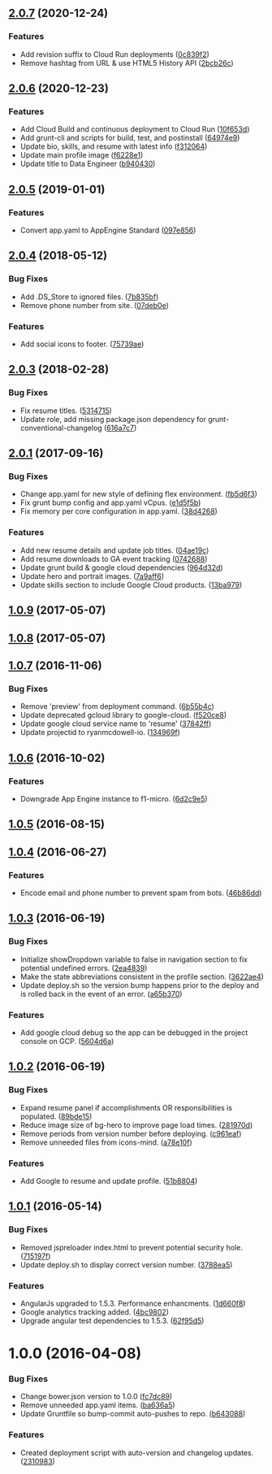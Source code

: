 <a name="2.0.7"></a>
## [2.0.7](https://github.com/ryanmcdowell/resume/compare/v2.0.6...v2.0.7) (2020-12-24)


### Features

* Add revision suffix to Cloud Run deployments ([0c839f2](https://github.com/ryanmcdowell/resume/commit/0c839f2))
* Remove hashtag from URL & use HTML5 History API ([2bcb26c](https://github.com/ryanmcdowell/resume/commit/2bcb26c))



<a name="2.0.6"></a>
## [2.0.6](https://github.com/ryanmcdowell/resume/compare/v2.0.5...v2.0.6) (2020-12-23)


### Features

* Add Cloud Build and continuous deployment to Cloud Run ([10f653d](https://github.com/ryanmcdowell/resume/commit/10f653d))
* Add grunt-cli and scripts for build, test, and postinstall ([64974e9](https://github.com/ryanmcdowell/resume/commit/64974e9))
* Update bio, skills, and resume with latest info ([f312064](https://github.com/ryanmcdowell/resume/commit/f312064))
* Update main profile image ([f6228e1](https://github.com/ryanmcdowell/resume/commit/f6228e1))
* Update title to Data Engineer ([b940430](https://github.com/ryanmcdowell/resume/commit/b940430))



<a name="2.0.5"></a>
## [2.0.5](https://github.com/ryanmcdowell/resume/compare/v2.0.4...v2.0.5) (2019-01-01)


### Features

* Convert app.yaml to AppEngine Standard ([097e856](https://github.com/ryanmcdowell/resume/commit/097e856))



<a name="2.0.4"></a>
## [2.0.4](https://github.com/ryanmcdowell/resume/compare/v2.0.3...v2.0.4) (2018-05-12)


### Bug Fixes

* Add .DS_Store to ignored files. ([7b835bf](https://github.com/ryanmcdowell/resume/commit/7b835bf))
* Remove phone number from site. ([07deb0e](https://github.com/ryanmcdowell/resume/commit/07deb0e))


### Features

* Add social icons to footer. ([75739ae](https://github.com/ryanmcdowell/resume/commit/75739ae))



<a name="2.0.3"></a>
## [2.0.3](https://github.com/ryanmcdowell/resume/compare/v2.0.2...v2.0.3) (2018-02-28)


### Bug Fixes

* Fix resume titles. ([5314715](https://github.com/ryanmcdowell/resume/commit/5314715))
* Update role, add missing package.json dependency for grunt-conventional-changelog ([616a7c7](https://github.com/ryanmcdowell/resume/commit/616a7c7))



<a name="2.0.1"></a>
## [2.0.1](https://github.com/ryanmcdowell/resume/compare/v1.0.9...v2.0.1) (2017-09-16)


### Bug Fixes

* Change app.yaml for new style of defining flex environment. ([fb5d6f3](https://github.com/ryanmcdowell/resume/commit/fb5d6f3))
* Fix grunt bump config and app.yaml vCpus. ([e1d5f5b](https://github.com/ryanmcdowell/resume/commit/e1d5f5b))
* Fix memory per core configuration in app.yaml. ([38d4268](https://github.com/ryanmcdowell/resume/commit/38d4268))


### Features

* Add new resume details and update job titles. ([04ae19c](https://github.com/ryanmcdowell/resume/commit/04ae19c))
* Add resume downloads to GA event tracking ([0742688](https://github.com/ryanmcdowell/resume/commit/0742688))
* Update grunt build & google cloud dependencies ([964d32d](https://github.com/ryanmcdowell/resume/commit/964d32d))
* Update hero and portrait images. ([7a9aff6](https://github.com/ryanmcdowell/resume/commit/7a9aff6))
* Update skills section to include Google Cloud products. ([13ba979](https://github.com/ryanmcdowell/resume/commit/13ba979))



<a name="1.0.9"></a>
## [1.0.9](https://github.com/ryanmcdowell/resume/compare/v1.0.8...v1.0.9) (2017-05-07)



<a name="1.0.8"></a>
## [1.0.8](https://github.com/ryanmcdowell/resume/compare/v1.0.7...v1.0.8) (2017-05-07)



<a name="1.0.7"></a>
## [1.0.7](https://github.com/ryanmcdowell/resume/compare/v1.0.6...v1.0.7) (2016-11-06)


### Bug Fixes

* Remove 'preview' from deployment command. ([6b55b4c](https://github.com/ryanmcdowell/resume/commit/6b55b4c))
* Update deprecated gcloud library to google-cloud. ([f520ce8](https://github.com/ryanmcdowell/resume/commit/f520ce8))
* Update google cloud service name to 'resume' ([37842ff](https://github.com/ryanmcdowell/resume/commit/37842ff))
* Update projectid to ryanmcdowell-io. ([134969f](https://github.com/ryanmcdowell/resume/commit/134969f))



<a name="1.0.6"></a>
## [1.0.6](https://github.com/ryanmcdowell/resume/compare/v1.0.5...v1.0.6) (2016-10-02)


### Features

* Downgrade App Engine instance to f1-micro. ([6d2c9e5](https://github.com/ryanmcdowell/resume/commit/6d2c9e5))



<a name="1.0.5"></a>
## [1.0.5](https://github.com/ryanmcdowell/resume/compare/v1.0.4...v1.0.5) (2016-08-15)



<a name="1.0.4"></a>
## [1.0.4](https://github.com/ryanmcdowell/resume/compare/v1.0.3...v1.0.4) (2016-06-27)


### Features

* Encode email and phone number to prevent spam from bots. ([46b86dd](https://github.com/ryanmcdowell/resume/commit/46b86dd))



<a name="1.0.3"></a>
## [1.0.3](https://github.com/ryanmcdowell/resume/compare/v1.0.2...v1.0.3) (2016-06-19)


### Bug Fixes

* Initialize showDropdown variable to false in navigation section to fix potential undefined errors. ([2ea4839](https://github.com/ryanmcdowell/resume/commit/2ea4839))
* Make the state abbreviations consistent in the profile section. ([3622ae4](https://github.com/ryanmcdowell/resume/commit/3622ae4))
* Update deploy.sh so the version bump happens prior to the deploy and is rolled back in the event of an error. ([a65b370](https://github.com/ryanmcdowell/resume/commit/a65b370))


### Features

* Add google cloud debug so the app can be debugged in the project console on GCP. ([5604d6a](https://github.com/ryanmcdowell/resume/commit/5604d6a))



<a name="1.0.2"></a>
## [1.0.2](https://github.com/ryanmcdowell/resume/compare/v1.0.1...v1.0.2) (2016-06-19)


### Bug Fixes

* Expand resume panel if accomplishments OR responsibilities is populated. ([89bde15](https://github.com/ryanmcdowell/resume/commit/89bde15))
* Reduce image size of bg-hero to improve page load times. ([281970d](https://github.com/ryanmcdowell/resume/commit/281970d))
* Remove periods from version number before deploying. ([c961eaf](https://github.com/ryanmcdowell/resume/commit/c961eaf))
* Remove unneeded files from icons-mind. ([a78e10f](https://github.com/ryanmcdowell/resume/commit/a78e10f))


### Features

* Add Google to resume and update profile. ([51b8804](https://github.com/ryanmcdowell/resume/commit/51b8804))



<a name="1.0.1"></a>
## [1.0.1](https://github.com/ryanmcdowell/resume/compare/v1.0.0...v1.0.1) (2016-05-14)


### Bug Fixes

* Removed jspreloader index.html to prevent potential security hole. ([715197f](https://github.com/ryanmcdowell/resume/commit/715197f))
* Update deploy.sh to display correct version number. ([3788ea5](https://github.com/ryanmcdowell/resume/commit/3788ea5))


### Features

* AngularJs upgraded to 1.5.3. Performance enhancments. ([1d660f8](https://github.com/ryanmcdowell/resume/commit/1d660f8))
* Google analytics tracking added. ([4bc9802](https://github.com/ryanmcdowell/resume/commit/4bc9802))
* Upgrade angular test dependencies to 1.5.3. ([62f95d5](https://github.com/ryanmcdowell/resume/commit/62f95d5))



<a name="1.0.0"></a>
# 1.0.0 (2016-04-08)


### Bug Fixes

* Change bower.json version to 1.0.0 ([fc7dc89](https://github.com/ryanmcdowell/resume/commit/fc7dc89))
* Remove unneeded app.yaml items. ([ba636a5](https://github.com/ryanmcdowell/resume/commit/ba636a5))
* Update Gruntfile so bump-commit auto-pushes to repo. ([b643088](https://github.com/ryanmcdowell/resume/commit/b643088))

### Features

* Created deployment script with auto-version and changelog updates. ([2310983](https://github.com/ryanmcdowell/resume/commit/2310983))



